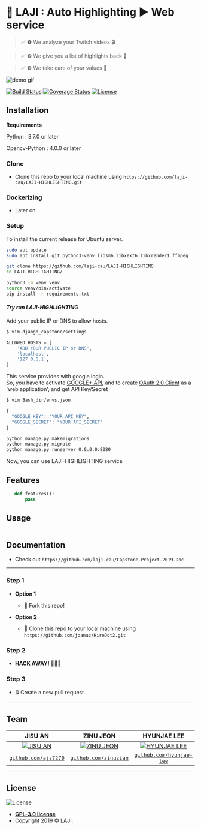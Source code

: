 # :high_brightness: LAJI : Auto Highlighting :arrow_forward: Web service


> &#9989; &#10102; We analyze your Twitch videos &#127916;

> &#9989; &#10103; We give you a list of highlights back &#128140;

> &#9989; &#10104; We take care of your values &#128142;


<!-- blank line -->
![demo gif](static/images/demo.gif)
<!-- blank line -->

[![Build Status](http://img.shields.io/travis/badges/badgerbadgerbadger.svg?style=flat-square)](https://travis-ci.org/badges/badgerbadgerbadger) [![Coverage Status](http://img.shields.io/coveralls/badges/badgerbadgerbadger.svg?style=flat-square)](https://coveralls.io/r/badges/badgerbadgerbadger) [![License](http://img.shields.io/:license-gpl-blue.svg?style=flat-square)](http://badges.gpl-license.org)


## Installation

**Requirements**

Python : 3.7.0 or later

Opencv-Python : 4.0.0 or later

### Clone

- Clone this repo to your local machine using `https://github.com/laji-cau/LAJI-HIGHLIGHTING.git`

### Dockerizing

- Later on

### Setup

To install the current release for Ubuntu server.
```bash
sudo apt update
sudo apt install git python3-venv libsm6 libxext6 libxrender1 ffmpeg

git clone https://github.com/laji-cau/LAJI-HIGHLIGHTING
cd LAJI-HIGHLIGHTING/

python3 -m venv venv
source venv/bin/activate
pip install -r requirements.txt
```
#### *Try run LAJI-HIGHLIGHTING*
Add your public IP or DNS to allow hosts.
```bash
$ vim django_capstone/settings
```
```python
ALLOWED_HOSTS = [
    'ADD YOUR PUBLIC IP or DNS',
    'localhost',
    '127.0.0.1',
]
```

This service provides with google login.<br/>
So, you have to activate [GOOGLE+ API](https://console.developers.google.com/apis/api/plus.googleapis.com),
and to create [OAuth 2.0 Client](https://console.developers.google.com/apis/credentials) as a 'web application',
and get API Key/Secret
```bash
$ vim Bash_dir/envs.json
```
```python
{
  "GOOGLE_KEY": "YOUR API_KEY",
  "GOOGLE_SECRET": "YOUR API_SECRET"
}
```

```bash
python manage.py makemigrations
python manage.py migrate
python manage.py runserver 0.0.0.0:8080
```

Now, you can use LAJI-HIGHLIGHTING service

## Features

```python
   def features():
       pass
```

## Usage


```python

```

## Documentation

- Check out `https://github.com/laji-cau/Capstone-Project-2019-Doc`
---

### Step 1

- **Option 1**
    - 🍴 Fork this repo!

- **Option 2**
    - 👯 Clone this repo to your local machine using `https://github.com/joanaz/HireDot2.git`

### Step 2

- **HACK AWAY!** 🔨🔨🔨

### Step 3

- 🔃 Create a new pull request 

---

## Team

|**JISU AN**|**ZINU JEON**|**HYUNJAE LEE**|
| :---: |:---:| :---:|
| [![JISU AN](https://avatars1.githubusercontent.com/u/20200203?v=3&s=200)](http://github.com/ajs7270)    | [![ZINU JEON](https://avatars1.githubusercontent.com/u/20857275?v=3&s=200)](http://github.com/zinuzian) | [![HYUNJAE LEE](https://avatars1.githubusercontent.com/u/29877872?v=3&s=200)](http://github.com/hyunjae-lee) |
| <a href="http://github.com/ajs7270" target="_blank">`github.com/ajs7270`</a> | <a href="http://github.com/zinuzian" target="_blank">`github.com/zinuzian`</a> | <a href="http://github.com/hyunjae-lee" target="_blank">`github.com/hyunjae-lee`</a> |

---

## License

[![License](http://img.shields.io/:license-gpl-blue.svg?style=flat-square)](http://badges.gpl-license.org)

- **[GPL-3.0 license](https://opensource.org/licenses/gpl-license.php)**
- Copyright 2019 © <a href="https://moyak.kr" target="_blank">LAJI</a>.
